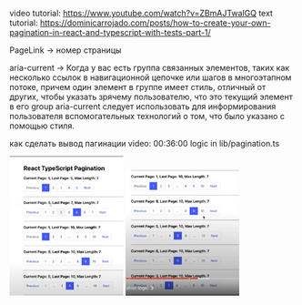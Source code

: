 video tutorial: https://www.youtube.com/watch?v=ZBmAJTwalGQ
text tutorial: https://dominicarrojado.com/posts/how-to-create-your-own-pagination-in-react-and-typescript-with-tests-part-1/

PageLink -> номер страницы

aria-current -> Когда у вас есть группа связанных элементов, таких как несколько ссылок в навигационной цепочке или шагов в многоэтапном потоке, причем один элемент в группе имеет стиль, отличный от других, чтобы указать зрячему пользователю, что это текущий элемент в его group aria-current следует использовать для информирования пользователя вспомогательных технологий о том, что было указано с помощью стиля.

как сделать вывод пагинации
video: 00:36:00 logic in lib/pagination.ts

<img src="./src/images/Screenshot-1.png" width="200">

 <img src="./src/images/Screenshot-2.png" width="200">
